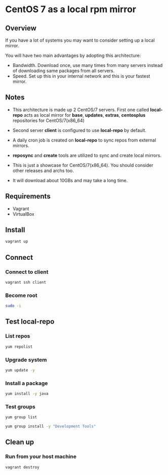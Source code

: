 # CentOS 7 as a local rpm mirror

## Overview

If you have a lot of systems you may want to consider setting up
a local mirror.

You will have two main advantages by adopting this architecture:
- Bandwidth. Download once, use many times from many servers instead of downloading
  same packages from all servers.
- Speed. Set up this in your internal network and this is your fastest mirror.


## Notes

- This architecture is made up 2 CentOS/7 servers.
  First one called **local-repo** acts as local mirror for
  **base**, **updates**, **extras**, **centosplus** repositories for CentOS/7(x86_64)

- Second server **client** is configured to use **local-repo** by default.

- A daily cron job is created on **local-repo** to sync repos from external mirrors.

- **reposync** and **create** tools are utilized to sync and create local mirrors.

- This is just a showcase for CentOS/7(x86_64). You should consider other releases and archs too.

- It will download about 10GBs and may take a long time.

## Requirements

- Vagrant
- VirtualBox

## Install

```bash
vagrant up
```

## Connect

### Connect to client
```bash
vagrant ssh client
```

### Become root

```bash
sudo -i
```

## Test local-repo

### List repos
```bash
yum repolist
```

### Upgrade system
```bash
yum update -y
```

### Install a package
```bash
yum install -y java
```

### Test groups
```bash
yum group list
```

```bash
yum group install -y "Development Tools"
```

## Clean up

### Run from your host machine

```bash
vagrant destroy
```

